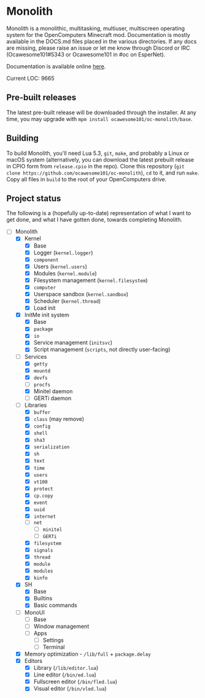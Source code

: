 # Monolith

Monolith is a monolithic, multitasking, multiuser, multiscreen operating system for the OpenComputers Minecraft mod. Documentation is mostly available in the DOCS.md files placed in the various directories. If any docs are missing, please raise an issue or let me know through Discord or IRC (Ocawesome101#5343 or Ocawesome101 in #oc on EsperNet).

Documentation is available online [here](https://oz-craft.pickardayune.com/man).

Current LOC: 9665

## Pre-built releases

The latest pre-built release will be downloaded through the installer. At any time, you may upgrade with `mpm install ocawesome101/oc-monolith/base`.

## Building

To build Monolith, you'll need Lua 5.3, `git`, `make`, and probably a Linux or macOS system (alternatively, you can download the latest prebuilt release in CPIO form from `release.cpio` in the repo). Clone this repository (`git clone https://github.com/ocawesome101/oc-monolith`), `cd` to it, and run `make`. Copy all files in `build` to the root of your OpenComputers drive.

## Project status

The following is a (hopefully up-to-date) representation of what I want to get done, and what I have gotten done, towards completing Monolith.

- [ ] Monolith
  - [X] Kernel
    - [X] Base
    - [X] Logger (`kernel.logger`)
    - [X] `component`
    - [X] Users (`kernel.users`)
    - [X] Modules (`kernel.module`)
    - [X] Filesystem management (`kernel.filesystem`)
    - [X] `computer`
    - [X] Userspace sandbox (`kernel.sandbox`)
    - [X] Scheduler (`kernel.thread`)
    - [X] Load init
  - [X] InitMe init system
    - [X] Base
    - [X] `package`
    - [X] `io`
    - [X] Service management (`initsvc`)
    - [X] Script management (`scripts`, not directly user-facing)
  - [ ] Services
    - [X] `getty`
    - [X] `mountd`
    - [X] `devfs`
    - [ ] `procfs`
    - [X] Minitel daemon
    - [ ] GERTi daemon
  - [ ] Libraries
    - [X] `buffer`
    - [X] `class` (may remove)
    - [X] `config`
    - [X] `shell`
    - [X] `sha3`
    - [X] `serialization`
    - [X] `sh`
    - [X] `text`
    - [X] `time`
    - [X] `users`
    - [X] `vt100`
    - [X] `protect`
    - [X] `cp.copy`
    - [X] `event`
    - [X] `uuid`
    - [X] `internet`
    - [ ] `net`
      - [ ] `minitel`
      - [ ] `GERTi`
    - [X] `filesystem`
    - [X] `signals`
    - [X] `thread`
    - [X] `module`
    - [X] `modules`
    - [X] `kinfo`
  - [X] SH
    - [X] Base
    - [X] Builtins
    - [X] Basic commands
  - [ ] MonoUI
    - [ ] Base
    - [ ] Window management
    - [ ] Apps
      - [ ] Settings
      - [ ] Terminal
  - [X] Memory optimization - `/lib/full` + `package.delay`
  - [X] Editors
    - [X] Library (`/lib/editor.lua`)
    - [X] Line editor (`/bin/ed.lua`)
    - [X] Fullscreen editor (`/bin/fled.lua`)
    - [X] Visual editor (`/bin/vled.lua`)
